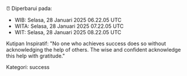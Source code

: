 ⏰ Diperbarui pada:
- WIB: Selasa, 28 Januari 2025 06.22.05 UTC
- WITA: Selasa, 28 Januari 2025 07.22.05 UTC
- WIT: Selasa, 28 Januari 2025 08.22.05 UTC

Kutipan Inspiratif:
"No one who achieves success does so without acknowledging the help of others. The wise and confident acknowledge this help with gratitude."


Kategori: success

